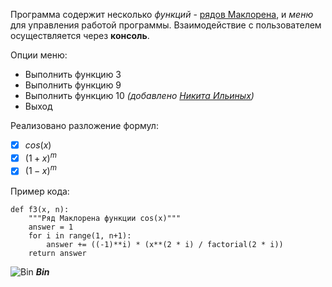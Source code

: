 Программа содержит несколько *функций* - [рядов Маклорена](https://ru.wikipedia.org/wiki/%D0%A0%D1%8F%D0%B4_%D0%A2%D0%B5%D0%B9%D0%BB%D0%BE%D1%80%D0%B0#%D0%A0%D1%8F%D0%B4%D1%8B_%D0%9C%D0%B0%D0%BA%D0%BB%D0%BE%D1%80%D0%B5%D0%BD%D0%B0_%D0%BD%D0%B5%D0%BA%D0%BE%D1%82%D0%BE%D1%80%D1%8B%D1%85_%D1%84%D1%83%D0%BD%D0%BA%D1%86%D0%B8%D0%B9), и *меню* для управления работой программы. Взаимодействие с пользователем осуществляется через **консоль**.

Опции меню:
- Выполнить функцию 3
- Выполнить функцию 9
- Выполнить функцию 10 *(добавлено [Никита Ильиных](https://github.com/NGribojuy))*
- Выход

Реализовано разложение формул:
- [X] $cos(x)$
- [X] $(1+x)^m$
- [X] $(1-x)^m$

Пример кода:
```
def f3(x, n):
    """Ряд Маклорена функции cos(x)"""
    answer = 1
    for i in range(1, n+1):
        answer += ((-1)**i) * (x**(2 * i) / factorial(2 * i))
    return answer
```
![Bin]((https://static.kinoafisha.info/k/articles/1200/upload/articles/762839970828.jpg))
***Bin***


